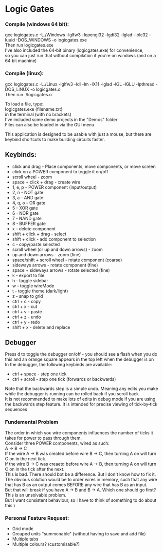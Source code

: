 # Logic Gates

### Compile (windows 64 bit):
gcc logicgates.c -L./Windows -lglfw3 -lopengl32 -lgdi32 -lglad -lole32 -luuid -DOS_WINDOWS -o logicgates.exe\
Then run logicgates.exe\
I've also included the 64-bit binary (logicgates.exe) for convenience,\
so you can just run that without compilation if you're on windows (and on a 64 bit machine)

### Compile (linux):
gcc logicgates.c -L./Linux -lglfw3 -ldl -lm -lX11 -lglad -lGL -lGLU -lpthread -DOS_LINUX -o logicgates.o\
Then run ./logicgates.o

To load a file, type:\
logicgates.exe {filename.txt}\
in the terminal (with no brackets)\
I've included some demo projects in the "Demos" folder\
Files can also be loaded in via the GUI menu

This application is designed to be usable with just a mouse, but there are\
keybind shortcuts to make building circuits faster.

## Keybinds:
* click and drag - Place components, move components, or move screen
* click on a POWER component to toggle it on/off
* scroll wheel - zoom
* space + click + drag - create wire
* 1, e, p - POWER component (input/output)
* 2, n - NOT gate
* 3, a - AND gate
* 4, q, o - OR gate
* 5 - XOR gate
* 6 - NOR gate
* 7 - NAND gate
* 8 - BUFFER gate
* x - delete component
* shift + click + drag - select
* shift + click - add component to selection
* c - copy/paste selected
* scroll wheel (or up and down arrows) - zoom
* up and down arrows - zoom (fine)
* space/shift + scroll wheel - rotate component (coarse)
* sideways arrows - rotate component (fine)
* space + sideways arrows - rotate selected (fine)
* k - export to file
* h - toggle sidebar
* w - toggle wireMode
* t - toggle theme (dark/light)
* z - snap to grid
* ctrl + c - copy
* ctrl + x - cut
* ctrl + v - paste
* ctrl + z - undo
* ctrl + y - redo
* shift + x - delete and replace

## Debugger
Press d to toggle the debugger on/off - you should see a flash when you do this and an orange square appears in the top left when the debugger is on\
In the debugger, the following keybinds are available:
* ctrl + space - step one tick
* ctrl + scroll - step one tick (forwards or backwards)

Note that the backwards step is a simple undo. Meaning any edits you make while the debugger is running can be rolled back if you scroll back\
It is not recommended to make lots of edits in debug mode if you are using the backwards step feature. It is intended for precise viewing of tick-by-tick sequences

### Fundemental Problem
The order in which you wire components influences the number of ticks it takes for power to pass through them.\
Consider three POWER components, wired as such:\
A -> B -> C\
If the wire A -> B was created before wire B -> C, then turning A on will turn C on in the next tick.\
If the wire B -> C was creaetd before wire A -> B, then turning A on will turn C on in the tick after the next.\
This is bad. There should bot be a difference. But I don't know how to fix it.\
The obvious solution would be to order wires in memory, such that any wire that has B as an output comes BEFORE any wire that has B as an input.\
But that will break if you have A -> B and B -> A. Which one should go first? This is an unsolvable problem.\
But I want consistent behaviour, so I have to think of something to do about this.\


### Personal Feature Request:
 - Grid mode
 - Grouped units "summonable" (without having to save and add file)
 - Multiple tabs
 - Multiple colours? (customisable?)
 
